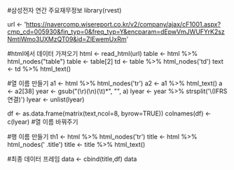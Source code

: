 #삼성전자 연간 주요재무정보
library(rvest)

url <- 'https://navercomp.wisereport.co.kr/v2/company/ajax/cF1001.aspx?cmp_cd=005930&fin_typ=0&freq_typ=Y&encparam=dEpwVmJWUFYrK2szNmtiWmo3UXMzQT09&id=ZlEwemUxRm'

#html에서 데이터 가져오기
html <- read_html(url)
table <- html %>% html_nodes("table")
table <- table[2]
td <- table %>% html_nodes('td')
text <- td %>% html_text()

#열 이름 만들기
a1 <- html %>% html_nodes('tr')
a2 <- a1 %>% html_text()
a <- a2[38]
year <- gsub("(\r)(\n)(\t)*", "", a)
lyear <- year %>% strsplit('\\(IFRS연결)')
lyear <- unlist(lyear)

df <- as.data.frame(matrix(text,ncol=8, byrow=TRUE))
colnames(df) <- c(lyear) #열 이름 바꿔주기

#행 이름 만들기
th1 <- html %>% html_nodes('tr')
title <-  html %>% html_nodes(' .title')
title <- title %>% html_text()

#최종 데이터 프레임
data <- cbind(title,df)
data
